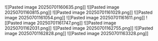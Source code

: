 ![[Pasted image 20250701160635.png]]
![[Pasted image 20250701160815.png]]
![[Pasted image 20250701161029.png]]
![[Pasted image 20250701161054.png]]
![[Pasted image 20250701161611.png]]
![[Pasted image 20250701161747.png]]
![[Pasted image 20250701162031.png]]
![[Pasted image 20250701162755.png]]
![[Pasted image 20250701162828.png]]
![[Pasted image 20250701163328.png]]

